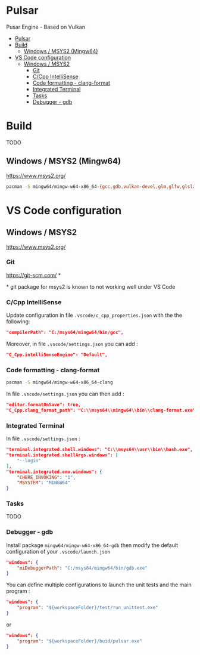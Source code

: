 # Pulsar
Pusar Engine - Based on Vulkan

- [Pulsar](#pulsar)
- [Build](#build)
    - [Windows / MSYS2 (Mingw64)](#windows--msys2-mingw64)
- [VS Code configuration](#vs-code-configuration)
    - [Windows / MSYS2](#windows--msys2)
        - [Git](#git)
        - [C/Cpp IntelliSense](#ccpp-intellisense)
        - [Code formatting - clang-format](#code-formatting---clang-format)
        - [Integrated Terminal](#integrated-terminal)
        - [Tasks](#tasks)
        - [Debugger - gdb](#debugger---gdb)

# Build
TODO

## Windows / MSYS2 (Mingw64)
https://www.msys2.org/

```sh
pacman -S mingw64/mingw-w64-x86_64-{gcc,gdb,vulkan-devel,glm,glfw,glslang,gtest} base-devel
```

<!-- Add the Vulkan layers path to your environment (mandatory for debug build) :
```sh
export VK_LAYER_PATH=/mingw64/lib/
``` -->

# VS Code configuration

## Windows / MSYS2
https://www.msys2.org/


### Git
https://git-scm.com/ *

\* git package for msys2 is known to not working well under VS Code


### C/Cpp IntelliSense
Update configuration in file `.vscode/c_cpp_properties.json` with the the following:

```json
"compilerPath": "C:/msys64/mingw64/bin/gcc",
```

Moreover, in file `.vscode/settings.json` you can add :
```json
"C_Cpp.intelliSenseEngine": "Default",
```


### Code formatting - clang-format

```sh
pacman -S mingw64/mingw-w64-x86_64-clang
```

In file `.vscode/settings.json` you can then add :
```json
"editor.formatOnSave": true,
"C_Cpp.clang_format_path": "C:\\msys64\\mingw64\\bin\\clang-format.exe",
```


### Integrated Terminal
In file `.vscode/settings.json` :
```json
"terminal.integrated.shell.windows": "C:\\msys64\\usr\\bin\\bash.exe",
"terminal.integrated.shellArgs.windows": [
    "--login"
],
"terminal.integrated.env.windows": {
    "CHERE_INVOKING": "1",
    "MSYSTEM": "MINGW64"
}
```


### Tasks
TODO

### Debugger - gdb
Install package `mingw64/mingw-w64-x86_64-gdb` then modify the default configuration of your `.vscode/launch.json`

```json
"windows": {
    "miDebuggerPath": "C:/msys64/mingw64/bin/gdb.exe"
}
```

You can define multiple configurations to launch the unit tests and the main program :
```json
"windows": {
    "program": "${workspaceFolder}/test/run_unittest.exe"
}
```
or
```json
"windows": {
    "program": "${workspaceFolder}/buid/pulsar.exe"
}
```
